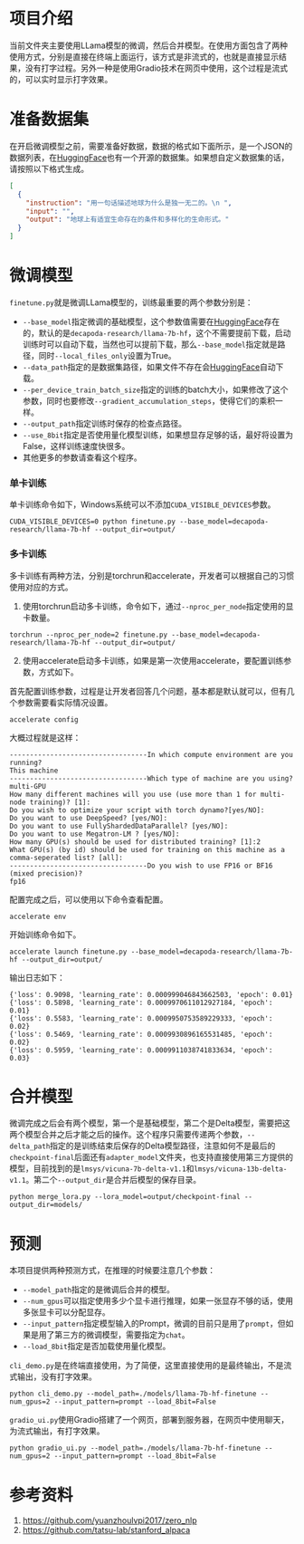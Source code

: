 # 项目介绍

当前文件夹主要使用LLama模型的微调，然后合并模型。在使用方面包含了两种使用方式，分别是直接在终端上面运行，该方式是非流式的，也就是直接显示结果，没有打字过程。另外一种是使用Gradio技术在网页中使用，这个过程是流式的，可以实时显示打字效果。

# 准备数据集

在开启微调模型之前，需要准备好数据，数据的格式如下面所示，是一个JSON的数据列表，在[HuggingFace](https://huggingface.co/datasets/Chinese-Vicuna/guanaco_belle_merge_v1.0)也有一个开源的数据集。如果想自定义数据集的话，请按照以下格式生成。

```json
[
  {
    "instruction": "用一句话描述地球为什么是独一无二的。\n ",
    "input": "",
    "output": "地球上有适宜生命存在的条件和多样化的生命形式。"
  }
]
```

# 微调模型

`finetune.py`就是微调LLama模型的，训练最重要的两个参数分别是：

 - `--base_model`指定微调的基础模型，这个参数值需要在[HuggingFace](https://huggingface.co/decapoda-research)存在的，默认的是`decapoda-research/llama-7b-hf`，这个不需要提前下载，启动训练时可以自动下载，当然也可以提前下载，那么`--base_model`指定就是路径，同时`--local_files_only`设置为True。
 - `--data_path`指定的是数据集路径，如果文件不存在会[HuggingFace](https://huggingface.co/datasets/Chinese-Vicuna/guanaco_belle_merge_v1.0)自动下载。
 - `--per_device_train_batch_size`指定的训练的batch大小，如果修改了这个参数，同时也要修改`--gradient_accumulation_steps`，使得它们的乘积一样。
 - `--output_path`指定训练时保存的检查点路径。
 - `--use_8bit`指定是否使用量化模型训练，如果想显存足够的话，最好将设置为False，这样训练速度快很多。
 - 其他更多的参数请查看这个程序。

### 单卡训练

单卡训练命令如下，Windows系统可以不添加`CUDA_VISIBLE_DEVICES`参数。

```shell
CUDA_VISIBLE_DEVICES=0 python finetune.py --base_model=decapoda-research/llama-7b-hf --output_dir=output/
```

### 多卡训练

多卡训练有两种方法，分别是torchrun和accelerate，开发者可以根据自己的习惯使用对应的方式。

1. 使用torchrun启动多卡训练，命令如下，通过`--nproc_per_node`指定使用的显卡数量。

```shell
torchrun --nproc_per_node=2 finetune.py --base_model=decapoda-research/llama-7b-hf --output_dir=output/
```

2. 使用accelerate启动多卡训练，如果是第一次使用accelerate，要配置训练参数，方式如下。

首先配置训练参数，过程是让开发者回答几个问题，基本都是默认就可以，但有几个参数需要看实际情况设置。

```shell
accelerate config
```

大概过程就是这样：

```
----------------------------------In which compute environment are you running?
This machine
----------------------------------Which type of machine are you using? 
multi-GPU
How many different machines will you use (use more than 1 for multi-node training)? [1]:
Do you wish to optimize your script with torch dynamo?[yes/NO]:
Do you want to use DeepSpeed? [yes/NO]:
Do you want to use FullyShardedDataParallel? [yes/NO]:
Do you want to use Megatron-LM ? [yes/NO]: 
How many GPU(s) should be used for distributed training? [1]:2
What GPU(s) (by id) should be used for training on this machine as a comma-seperated list? [all]:
----------------------------------Do you wish to use FP16 or BF16 (mixed precision)?
fp16 
```

配置完成之后，可以使用以下命令查看配置。

```shell
accelerate env
```

开始训练命令如下。

```shell
accelerate launch finetune.py --base_model=decapoda-research/llama-7b-hf --output_dir=output/
```

输出日志如下：

```shell
{'loss': 0.9098, 'learning_rate': 0.000999046843662503, 'epoch': 0.01}                                                     
{'loss': 0.5898, 'learning_rate': 0.0009970611012927184, 'epoch': 0.01}                                                    
{'loss': 0.5583, 'learning_rate': 0.0009950753589229333, 'epoch': 0.02}                                                  
{'loss': 0.5469, 'learning_rate': 0.0009930896165531485, 'epoch': 0.02}                                          
{'loss': 0.5959, 'learning_rate': 0.0009911038741833634, 'epoch': 0.03}
```

# 合并模型

微调完成之后会有两个模型，第一个是基础模型，第二个是Delta模型，需要把这两个模型合并之后才能之后的操作。这个程序只需要传递两个参数，`--delta_path`指定的是训练结束后保存的Delta模型路径，注意如何不是最后的`checkpoint-final`后面还有`adapter_model`文件夹，也支持直接使用第三方提供的模型，目前找到的是`lmsys/vicuna-7b-delta-v1.1`和`lmsys/vicuna-13b-delta-v1.1`。第二个`--output_dir`是合并后模型的保存目录。

```shell
python merge_lora.py --lora_model=output/checkpoint-final --output_dir=models/
```

# 预测

本项目提供两种预测方式，在推理的时候要注意几个参数：

 - `--model_path`指定的是微调后合并的模型。
 - `--num_gpus`可以指定使用多少个显卡进行推理，如果一张显存不够的话，使用多张显卡可以分配显存。
 - `--input_pattern`指定模型输入的Prompt，微调的目前只是用了`prompt`，但如果是用了第三方的微调模型，需要指定为`chat`。
 - `--load_8bit`指定是否加载使用量化模型。

`cli_demo.py`是在终端直接使用，为了简便，这里直接使用的是最终输出，不是流式输出，没有打字效果。

```shell
python cli_demo.py --model_path=./models/llama-7b-hf-finetune --num_gpus=2 --input_pattern=prompt --load_8bit=False
```

`gradio_ui.py`使用Gradio搭建了一个网页，部署到服务器，在网页中使用聊天，为流式输出，有打字效果。

```shell
python gradio_ui.py --model_path=./models/llama-7b-hf-finetune --num_gpus=2 --input_pattern=prompt --load_8bit=False
```

# 参考资料

1. https://github.com/yuanzhoulvpi2017/zero_nlp
2. https://github.com/tatsu-lab/stanford_alpaca
